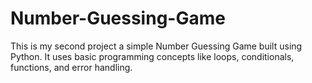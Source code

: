 # Number-Guessing-Game
This is my second project a simple Number Guessing Game built using Python. It uses basic programming concepts like loops, conditionals, functions, and error handling.
